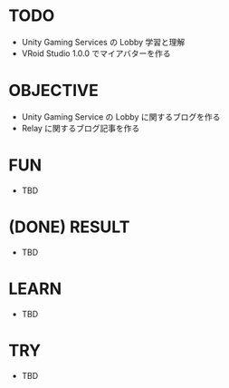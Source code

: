 # TODO

- Unity Gaming Services の Lobby 学習と理解
- VRoid Studio 1.0.0 でマイアバターを作る

# OBJECTIVE

- Unity Gaming Service の Lobby に関するブログを作る
- Relay に関するブログ記事を作る

# FUN 

- TBD

# (DONE) RESULT

- TBD

# LEARN 

- TBD

# TRY

- TBD
